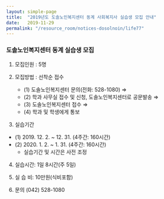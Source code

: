 ```yaml
---
layout: simple-page
title:  "2019년도 도솔노인복지센터 동계 사회복지사 실습생 모집 안내"
date:   2019-11-29
permalink: "/resource_room/notices-dosolnoin/life77"
---
```


### **도솔노인복지센터 동계 실습생 모집**

 
1. 모집인원 : 5명
 
2. 모집방법 : 선착순 접수
    - (1) 도솔노인복지센터 문의(전화: 528-1080) ⇒
    - (2) 학과 사무실 접수 및 신청, 도솔노인복지센터로 공문발송 ⇒ 
    - (3) 도솔노인복지센터 접수 ⇒ 
    - (4) 학과 및 학생에게 통보
 
3. 실습기간
  - (1) 2019. 12. 2.  ~ 12. 31.  (4주간: 160시간)
  - (2) 2020. 1. 2.  ~ 1. 31.  (4주간: 160시간) 
    * 실습기간 및 시간은 사전 조정
 
4. 실습시간: 1일 8시간(주 5일)
 
5. 실 습 비: 10만원(식비포함) 
 
6. 문의 (042) 528-1080
